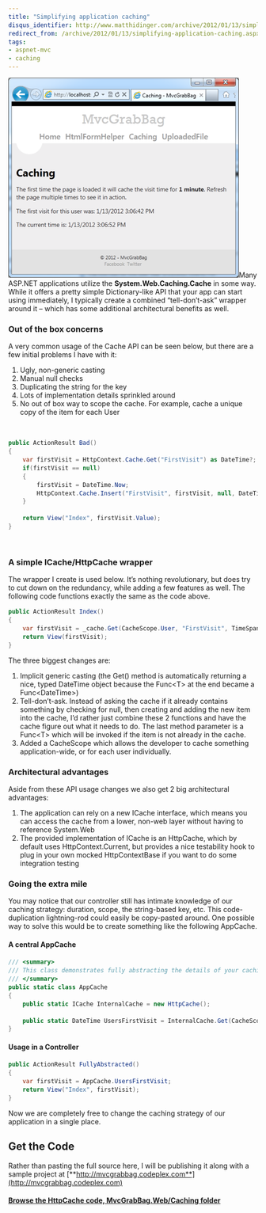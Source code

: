 ```yaml
---
title: "Simplifying application caching"
disqus_identifier: http://www.matthidinger.com/archive/2012/01/13/simplifying-application-caching.aspx
redirect_from: /archive/2012/01/13/simplifying-application-caching.aspx/
tags: 
- aspnet-mvc
- caching
---
```

[<img src="/images/subtext-content/www_matthidinger_com/Windows-Live-Writer/11fa22879ac6_B1E4/image_thumb%5B4%5D_thumb.png" title="image_thumb[4]" alt="image_thumb[4]" width="466" height="404" />](/images/subtext-content/www_matthidinger_com/Windows-Live-Writer/11fa22879ac6_B1E4/image_thumb%5B4%5D_2.png)Many ASP.NET applications utilize the **System.Web.Caching.Cache** in some way. While it offers a pretty simple Dictionary-like API that your app can start using immediately, I typically create a combined “tell-don’t-ask” wrapper around it – which has some additional architectural benefits as well.

### Out of the box concerns

A very common usage of the Cache API can be seen below, but there are a few initial problems I have with it:

1.  Ugly, non-generic casting
2.  Manual null checks
3.  Duplicating the string for the key
4.  Lots of implementation details sprinkled around
5.  No out of box way to scope the cache. For example, cache a unique copy of the item for each User

 

```csharp
public ActionResult Bad()
{
    var firstVisit = HttpContext.Cache.Get("FirstVisit") as DateTime?;
    if(firstVisit == null)
    {
        firstVisit = DateTime.Now;
        HttpContext.Cache.Insert("FirstVisit", firstVisit, null, DateTime.Now.AddMinutes(1), TimeSpan.Zero);
    }

    return View("Index", firstVisit.Value);
}
```

 

### A simple ICache/HttpCache wrapper

The wrapper I create is used below. It’s nothing revolutionary, but does try to cut down on the redundancy, while adding a few features as well. The following code functions exactly the same as the code above.

```csharp
public ActionResult Index()
{
    var firstVisit = _cache.Get(CacheScope.User, "FirstVisit", TimeSpan.FromMinutes(1), () => DateTime.Now);
    return View(firstVisit);
}
```

The three biggest changes are:

1.  Implicit generic casting (the Get() method is automatically returning a nice, typed DateTime object because the Func&lt;T&gt; at the end became a Func&lt;DateTime&gt;)
2.  Tell-don’t-ask. Instead of asking the cache if it already contains something by checking for null, then creating and adding the new item into the cache, I’d rather just combine these 2 functions and have the cache figure out what it needs to do. The last method parameter is a Func&lt;T&gt; which will be invoked if the item is not already in the cache.
3.  Added a CacheScope which allows the developer to cache something application-wide, or for each user individually.

### Architectural advantages

Aside from these API usage changes we also get 2 big architectural advantages:

1.  The application can rely on a new ICache interface, which means you can access the cache from a lower, non-web layer without having to reference System.Web
2.  The provided implementation of ICache is an HttpCache, which by default uses HttpContext.Current, but provides a nice testability hook to plug in your own mocked HttpContextBase if you want to do some integration testing

### Going the extra mile

You may notice that our controller still has intimate knowledge of our caching strategy: duration, scope, the string-based key, etc. This code-duplication lightning-rod could easily be copy-pasted around. One possible way to solve this would be to create something like the following AppCache.

#### A central AppCache

```csharp
/// <summary>
/// This class demonstrates fully abstracting the details of your caching strategy and could serve as the single entry point for cached data
/// </summary>
public static class AppCache
{
    public static ICache InternalCache = new HttpCache();

    public static DateTime UsersFirstVisit = InternalCache.Get(CacheScope.User, "FirstVisit", TimeSpan.FromMinutes(1), () => DateTime.Now);
}
```

#### Usage in a Controller

```csharp
public ActionResult FullyAbstracted()
{
    var firstVisit = AppCache.UsersFirstVisit;
    return View("Index", firstVisit);
}
```

Now we are completely free to change the caching strategy of our application in a single place.

Get the Code
------------

Rather than pasting the full source here, I will be publishing it along with a sample project at [**http://mvcgrabbag.codeplex.com**](http://mvcgrabbag.codeplex.com)

#### [Browse the HttpCache code, MvcGrabBag.Web/Caching folder](http://mvcgrabbag.codeplex.com/SourceControl/changeset/view/2ea3da6732a6#MvcGrabBag.Web%2fCaching%2fHttpCache.cs)

 

